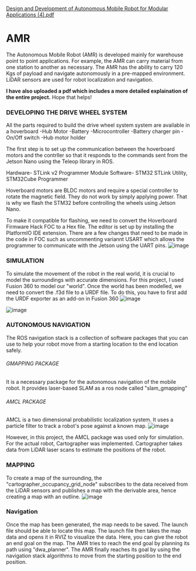 [Design and Development of Autonomous Mobile Robot for Modular Applications (4).pdf](https://github.com/RajatKirloskar/AMR/files/10117670/Design.and.Development.of.Autonomous.Mobile.Robot.for.Modular.Applications.4.pdf)
# AMR
The Autonomous Mobile Robot (AMR) is developed mainly for warehouse point to point applications. For example, the AMR can carry material from one station to another as necessary. The AMR has the ability to carry 120 Kgs of payload and navigate autonomously in a pre-mapped environment. LiDAR sensors are used for robot localization and navigation.

**I have also uploaded a pdf which includes a more detailed explaination of the entire project.** Hope that helps!

### DEVELOPING THE DRIVE WHEEL SYSTEM
All the parts required to build the drive wheel system system are available in a hoverboard
-Hub Motor
-Battery
-Microcontroller
-Battery charger pin
-On/Off switch
-Hub motor holder

The first step is to set up the communication between the hoverboard motors and the contrller so that it responds to the commands sent from the Jetson Nano using the Teleop library in ROS.

Hardware- STLink v2 Programmer Module
Software- STM32 STLink Utility, STM32Cube Programmer

Hoverboard motors are BLDC motors and require a special controller to rotate the magnetic field. They do not work by simply applying power. That is why we flash the STM32 before controlling the wheels using Jetson Nano. 

To make it compatible for flashing, we need to convert the Hoverboard Firmware Hack FOC to a Hex file. The editor is set up by installing the PlatformIO IDE extension. There are a few changes that need to be made in the code in FOC such as uncommenting variannt USART which allows the programmer to communicate with the Jetson using the UART pins.
![image](https://user-images.githubusercontent.com/108690286/204653501-a58477ce-8468-4eba-aae9-28be07357519.png)

### SIMULATION
To simulate the movement of the robot in the real world, it is crucial to model the surroundings with accurate dimensions. For this project, I used Fusion 360 to model our "world". Once the world has been modelled, we need to convert the .f3d file to a URDF file. To do this, you have to first add the URDF exporter as an add-on in Fusion 360
![image](https://user-images.githubusercontent.com/108690286/204652280-f4e9a5c6-5e6f-4bb8-8b49-7e085abf46a6.png)

![image](https://user-images.githubusercontent.com/108690286/204651839-59339798-8ca5-419f-9133-c4c99113fc3a.png)

### AUTONOMOUS NAVIGATION
The ROS navigation stack is a collection of software packages that you can use to help your robot move from a starting location to the end location safely.

###### GMAPPING PACKAGE
It is a necessary package for the autonomous navigation of the mobile robot. It provides laser-based SLAM as a ros node called "slam_gmapping"

###### AMCL PACKAGE
AMCL is a two dimensional probabilistic localization system. It uses a particle filter to track a robot's pose against a known map. 
![image](https://user-images.githubusercontent.com/108690286/204654913-006ca814-cdf0-4676-b532-900f9971da20.png)

However, in this project, the AMCL package was used only for simulation. 
For the actual robot, Cartographer was implemented. Cartographer takes data from LiDAR laser scans to estimate the positions of the robot. 

### MAPPING
To create a map of the surrounding, the "cartographer_occupancy_grid_node" subscribes to the data received from the LiDAR sensors and publishes a map with the derivable area, hence creating a map with an outline.
![image](https://user-images.githubusercontent.com/108690286/204652031-f5e13054-8435-459b-8be3-5718c501350a.png)

### Navigation
Once the map has been generated, the map needs to be saved. The launch file should be able to locate this map. The launch file then takes the map data and opens it in RVIZ to visualize the data. Here, you can give the robot an end goal on the map. The AMR tries to reach the end goal by planning its path using "dwa_planner". The AMR finally reaches its goal by using the navigation stack algorithms to move from the starting position to the end position.
